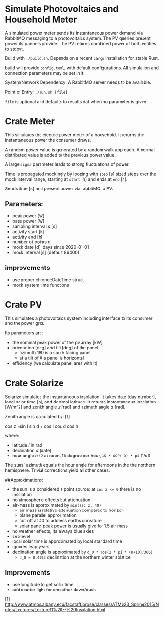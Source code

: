 # Simulate Photovoltaics and Household Meter
A simulated power meter sends its instantaneous power demand via RabbitMQ
messaging to a photovoltaics system. The PV queries present power its
pannels provide. The PV returns combined power of both entities to stdout.

Build with `./build.sh`. Depends on a recent `cargo` installation for stable Rust.

build will provide `config.toml`, with default configurations. All simulation 
and connection parameters may be set in it.

System/Network Dependency: A RabbitMQ server needs to be available.

Point of Entry: `./run.sh [file]`

`file` is optional and defaults to results.dat when no parameter is given.


# Crate Meter

This simulates the electric power meter of a household. It returns
the instantaneous power the consumer draws.

A random power value is generated by a random walk approach. A normal distributed
value is added to the previous power value.

A large `sigma` parameter leads to strong fluctuations of power.

Time is propagated mockingly by looping with `step` [s] sized steps over
the mock interval range, starting at `start` [h] and ends at `end` [h].

Sends time [s] and present power via rabbitMQ to PV.

## Parameters:
- peak power [W]
- base power [W]
- sampling interval _s_ [s]
- activity start [h]
- activity end [h]
- number of points _n_
- mock date [d], days since 2020-01-01
- mock interval [s] (default 86400)

## improvements
- use proper chrono::DateTime struct
- mock system time functions


# Crate PV
This simulates a photovoltaics system including interface to its
consumer and the power grid.

Its parameters are:
- the nominal peak power of the pv array [kW]
- orientation [deg] and tilt [deg] of the panel
  - azimuth 180 is a south facing panel
  - at a tilt of 0 a panel is horizontal
- efficiency (we calculate panel area with it)


# Crate Solarize
Solarize simulates the instantaneous insolation. It takes date [day number],
local solar time [s], and decimal latitude. It returns instantaneous
insolation [W/m^2] and zenith angle _z_ [rad] and azimuth angle _a_ [rad].

Zenith angle is calculated by: [1]

   cos z =sin l sin d + cos l cos d cos h

where:
- latitude _l_ in rad
- declination _d_ (date)
- hour angle _h_ (0 at noon, 15 degree per hour, `15 * 60^(-3) * pi` [1/s])

The suns' azimuth equals the hour angle for afternoons in the the northern
hemisphere.  Trivial corrections yield all other cases.

##Approximations:
- the sun is a considered a point source: at `cos z <= 0` there is no insolation
- no atmospheric effects but attenuation
- air-mass is approximated by `min(sec z, 40)`
  - air mass is relative attenuation compared to horizon
  - plane parallel approximation
  - cut off at 40 to address earths curvature
  - solar panel peak power is usually give for 1.5 air mass
- no weather effects, its always blue skies
- sea level
- local solar time is approximated by local standard time
- ignores leap years
- declination angle is approximated by `d_0 * cos(2 * pi * (n+10)/366)`
  - `d_0 = 0.4093` declination at the northern winter solstice 

## Improvements
- use longitude to get solar time
- add scatter light for smoother dawn/dusk

[1] http://www.atmos.albany.edu/facstaff/brose/classes/ATM623_Spring2015/Notes/Lectures/Lecture11%20--%20Insolation.html
